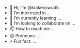 - 👋 Hi, I’m @krakenswrath
- 👀 I’m interested in ...
- 🌱 I’m currently learning ...
- 💞️ I’m looking to collaborate on ...
- 📫 How to reach me ...
- 😄 Pronouns: ...
- ⚡ Fun fact: ...

<!---
krakenswrath/krakenswrath is a ✨ special ✨ repository because its `README.md` (this file) appears on your GitHub profile.
You can click the Preview link to take a look at your changes.
--->
